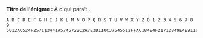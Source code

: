 **Titre de l'énigme :** À c'qui paraît...

```
A B C D E F G H I J K L M N O P Q R S T U V W X Y Z 0 1 2 3 4 5 6 7 8 9
5012AC524F257113441A5745722C2A7E3D110C37545512FFAC184E4F21712849E4E9118D
```
